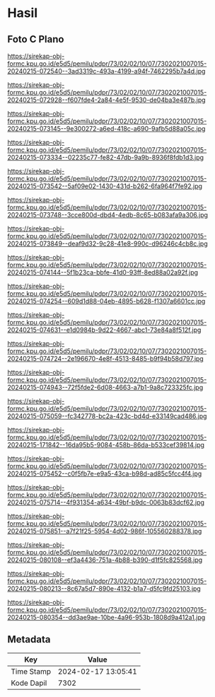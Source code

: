 # Hasil

## Foto C Plano

https://sirekap-obj-formc.kpu.go.id/e5d5/pemilu/pdpr/73/02/02/10/07/7302021007015-20240215-072540--3ad3319c-493a-4199-a94f-7462295b7a4d.jpg

https://sirekap-obj-formc.kpu.go.id/e5d5/pemilu/pdpr/73/02/02/10/07/7302021007015-20240215-072928--f607fde4-2a84-4e5f-9530-de04ba3e487b.jpg

https://sirekap-obj-formc.kpu.go.id/e5d5/pemilu/pdpr/73/02/02/10/07/7302021007015-20240215-073145--9e300272-a6ed-418c-a690-9afb5d88a05c.jpg

https://sirekap-obj-formc.kpu.go.id/e5d5/pemilu/pdpr/73/02/02/10/07/7302021007015-20240215-073334--02235c77-fe82-47db-9a9b-8936f8fdb1d3.jpg

https://sirekap-obj-formc.kpu.go.id/e5d5/pemilu/pdpr/73/02/02/10/07/7302021007015-20240215-073542--5af09e02-1430-431d-b262-6fa964f7fe92.jpg

https://sirekap-obj-formc.kpu.go.id/e5d5/pemilu/pdpr/73/02/02/10/07/7302021007015-20240215-073748--3cce800d-dbd4-4edb-8c65-b083afa9a306.jpg

https://sirekap-obj-formc.kpu.go.id/e5d5/pemilu/pdpr/73/02/02/10/07/7302021007015-20240215-073849--deaf9d32-9c28-41e8-990c-d96246c4cb8c.jpg

https://sirekap-obj-formc.kpu.go.id/e5d5/pemilu/pdpr/73/02/02/10/07/7302021007015-20240215-074144--5f1b23ca-bbfe-41d0-93ff-8ed88a02a92f.jpg

https://sirekap-obj-formc.kpu.go.id/e5d5/pemilu/pdpr/73/02/02/10/07/7302021007015-20240215-074254--609d1d88-04eb-4895-b628-f1307a6601cc.jpg

https://sirekap-obj-formc.kpu.go.id/e5d5/pemilu/pdpr/73/02/02/10/07/7302021007015-20240215-074631--e1d0984b-9d22-4667-abc1-73e84a8f512f.jpg

https://sirekap-obj-formc.kpu.go.id/e5d5/pemilu/pdpr/73/02/02/10/07/7302021007015-20240215-074724--2e196670-4e8f-4513-8485-b9f94b58d797.jpg

https://sirekap-obj-formc.kpu.go.id/e5d5/pemilu/pdpr/73/02/02/10/07/7302021007015-20240215-074943--72f5fde2-6d08-4663-a7b1-9a8c723325fc.jpg

https://sirekap-obj-formc.kpu.go.id/e5d5/pemilu/pdpr/73/02/02/10/07/7302021007015-20240215-075059--fc342778-bc2a-423c-bd4d-e33149cad486.jpg

https://sirekap-obj-formc.kpu.go.id/e5d5/pemilu/pdpr/73/02/02/10/07/7302021007015-20240215-171842--16da95b5-9084-458b-86da-b533cef39814.jpg

https://sirekap-obj-formc.kpu.go.id/e5d5/pemilu/pdpr/73/02/02/10/07/7302021007015-20240215-075452--c0f5fb7e-e9a5-43ca-b98d-ad85c5fcc4f4.jpg

https://sirekap-obj-formc.kpu.go.id/e5d5/pemilu/pdpr/73/02/02/10/07/7302021007015-20240215-075714--4f931354-a634-49bf-b9dc-0063b83dcf62.jpg

https://sirekap-obj-formc.kpu.go.id/e5d5/pemilu/pdpr/73/02/02/10/07/7302021007015-20240215-075851--a7f21f25-5954-4d02-986f-105560288378.jpg

https://sirekap-obj-formc.kpu.go.id/e5d5/pemilu/pdpr/73/02/02/10/07/7302021007015-20240215-080108--ef3a4436-751a-4b88-b390-d1f5fc825568.jpg

https://sirekap-obj-formc.kpu.go.id/e5d5/pemilu/pdpr/73/02/02/10/07/7302021007015-20240215-080213--8c67a5d7-890e-4132-b1a7-d5fc9fd25103.jpg

https://sirekap-obj-formc.kpu.go.id/e5d5/pemilu/pdpr/73/02/02/10/07/7302021007015-20240215-080354--dd3ae9ae-10be-4a96-953b-1808d9a412a1.jpg


## Metadata

| Key        | Value               |
| ---------- | ------------------- |
| Time Stamp | 2024-02-17 13:05:41 |
| Kode Dapil | 7302                |



